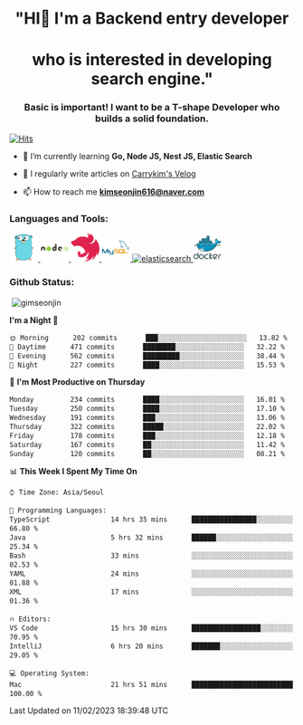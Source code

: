 <h1 align="center">"HI👋 I'm a Backend entry developer </h1>
<h1 align="center"> who is interested in developing search engine."</h1>
<h3 align="center">Basic is important! I want to be a T-shape Developer who builds a solid foundation.</h3>

[![Hits](https://hits.seeyoufarm.com/api/count/incr/badge.svg?url=https%3A%2F%2Fgithub.com%2Fgimseonjin&count_bg=%2318BFE5&title_bg=%23555555&icon=ko-fi.svg&icon_color=%23E7E7E7&title=hits&edge_flat=false)](https://hits.seeyoufarm.com)

- 🌱 I’m currently learning **Go, Node JS, Nest JS, Elastic Search**

- 📝 I regularly write articles on [Carrykim's Velog](https://velog.io/@carrykim)

- 📫 How to reach me **kimseonjin616@naver.com**


<h3 align="left">Languages and Tools:</h3>
<p align="left"> 
<a href="https://golang.org" target="_blank" rel="noreferrer"> <img src="https://raw.githubusercontent.com/devicons/devicon/master/icons/go/go-original.svg" alt="go" width="10%" height="10%"/> </a>
<a href="https://nodejs.org" target="_blank" rel="noreferrer"> <img src="https://raw.githubusercontent.com/devicons/devicon/master/icons/nodejs/nodejs-original-wordmark.svg" alt="nodejs" width="10%" height="10%"/> </a> <a></a>
<a href="https://nestjs.com/" target="_blank" rel="noreferrer"> <img src="https://raw.githubusercontent.com/devicons/devicon/master/icons/nestjs/nestjs-plain.svg" alt="nestjs" width="10%" height="10%"/> </a> 
<a href="https://www.mysql.com/" target="_blank" rel="noreferrer"> <img src="https://raw.githubusercontent.com/devicons/devicon/master/icons/mysql/mysql-original-wordmark.svg" alt="mysql" width="10%" height="10%"/>  </a>
 <a href="https://www.elastic.co" target="_blank" rel="noreferrer"> <img src="https://www.vectorlogo.zone/logos/elastic/elastic-icon.svg" alt="elasticsearch" width="10%" height="10%"/> </a> 
 <a href="https://www.docker.com/" target="_blank" rel="noreferrer"> <img src="https://raw.githubusercontent.com/devicons/devicon/master/icons/docker/docker-original-wordmark.svg" alt="docker" width="10%" height="10%"/> </a>
</p>


<h3 align="left">Github Status:</h3>
<p align="left">
 <p>&nbsp;<img align="center" src="https://github-readme-stats.vercel.app/api?username=gimseonjin&show_icons=true&locale=en" alt="gimseonjin" /></p>
</p>


<!--START_SECTION:waka-->
**I'm a Night 🦉** 

```text
🌞 Morning      202 commits       ███░░░░░░░░░░░░░░░░░░░░░░   13.82 % 
🌆 Daytime      471 commits       ████████░░░░░░░░░░░░░░░░░   32.22 % 
🌃 Evening      562 commits       █████████░░░░░░░░░░░░░░░░   38.44 % 
🌙 Night        227 commits       ████░░░░░░░░░░░░░░░░░░░░░   15.53 % 

```
📅 **I'm Most Productive on Thursday** 

```text
Monday         234 commits       ████░░░░░░░░░░░░░░░░░░░░░   16.01 % 
Tuesday        250 commits       ████░░░░░░░░░░░░░░░░░░░░░   17.10 % 
Wednesday      191 commits       ███░░░░░░░░░░░░░░░░░░░░░░   13.06 % 
Thursday       322 commits       █████░░░░░░░░░░░░░░░░░░░░   22.02 % 
Friday         178 commits       ███░░░░░░░░░░░░░░░░░░░░░░   12.18 % 
Saturday       167 commits       ██░░░░░░░░░░░░░░░░░░░░░░░   11.42 % 
Sunday         120 commits       ██░░░░░░░░░░░░░░░░░░░░░░░   08.21 % 

```


📊 **This Week I Spent My Time On** 

```text
⌚︎ Time Zone: Asia/Seoul

💬 Programming Languages: 
TypeScript               14 hrs 35 mins      ████████████████░░░░░░░░░   66.80 % 
Java                     5 hrs 32 mins       ██████░░░░░░░░░░░░░░░░░░░   25.34 % 
Bash                     33 mins             ░░░░░░░░░░░░░░░░░░░░░░░░░   02.53 % 
YAML                     24 mins             ░░░░░░░░░░░░░░░░░░░░░░░░░   01.88 % 
XML                      17 mins             ░░░░░░░░░░░░░░░░░░░░░░░░░   01.36 % 

🔥 Editors: 
VS Code                  15 hrs 30 mins      █████████████████░░░░░░░░   70.95 % 
IntelliJ                 6 hrs 20 mins       ███████░░░░░░░░░░░░░░░░░░   29.05 % 

💻 Operating System: 
Mac                      21 hrs 51 mins      █████████████████████████   100.00 % 

```


 Last Updated on 11/02/2023 18:39:48 UTC
<!--END_SECTION:waka-->
